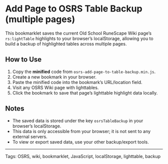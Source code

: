 # Add Page to OSRS Table Backup (multiple pages)

This bookmarklet saves the current Old School RuneScape Wiki page’s `rs:lightTable` highlights to your browser’s localStorage, allowing you to build a backup of highlighted tables across multiple pages.

## How to Use

1. Copy the **minified** code from `osrs-add-page-to-table-backup.min.js`.
2. Create a new bookmark in your browser.
3. Paste the minified code into the bookmark’s URL/location field.
4. Visit any OSRS Wiki page with lighttables.
5. Click the bookmark to save that page’s lighttable highlight data locally.

## Notes

- The saved data is stored under the key `osrsTableBackup` in your browser’s localStorage.
- This data is only accessible from your browser; it is not sent to any external servers.
- To view or export saved data, use your other backup/export tools.

---

Tags: OSRS, wiki, bookmarklet, JavaScript, localStorage, lighttable, backup

